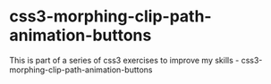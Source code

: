 # css3-morphing-clip-path-animation-buttons
This is part of a series of css3 exercises to improve my skills - css3-morphing-clip-path-animation-buttons
